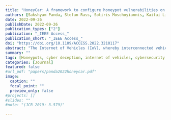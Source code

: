 ```yaml
---
title: "HoneyCar: A framework to configure honeypot vulnerabilities on the internet of vehicles"
authors: [Sakshyam Panda, Stefan Rass, Sotiris Moschoyiannis, Kaitai Liang, George Loukas, Emmanouil Panaousis]
date: 2022-09-26
publishDate: 2022-09-26
publication_types: ["2"]
publication: "_IEEE Access_"
publication_short: "_IEEE Access_"
doi: "https://doi.org/10.1109/ACCESS.2022.3210117"
abstract: "The Internet of Vehicles (IoV), whereby interconnected vehicles that communicate with each other and with road infrastructure on a common network, has promising socio-economic benefits but also poses new cyber-physical threats. To protect these entities and learn about adversaries, data on attackers can be realistically gathered using decoy systems like honeypots. Admittedly, honeypots introduces a trade-off between the level of honeypot-attacker interactions and incurred overheads and costs for implementing and monitoring these systems. Deception through honeypots can be achieved by strategically configuring the honeypots to represent components of the IoV to engage attackers and collect cyber threat intelligence. Here, we present HoneyCar, a novel decision support framework for honeypot deception in IoV. HoneyCar benefits from the repository of known vulnerabilities of the autonomous and connected vehicles found in the Common Vulnerabilities and Exposure (CVE) database to compute optimal honeypot configuration strategies. The adversarial interaction is modelled as a repeated imperfect-information zero-sum game where the IoV network administrator strategically chooses a set of vulnerabilities to offer in a honeypot and a strategic attacker chooses a vulnerability to exploit under uncertainty. Our investigation examines two different versions of the game, with and without the re-configuration cost, to empower the network administrator to determine optimal honeypot investment strategies given a budget. We show the feasibility of this approach in a case study that consists of the vulnerabilities in autonomous and connected vehicles gathered from the CVE database and data extracted from the Common Vulnerability Scoring System (CVSS)."
summary: ""
tags: [Honeypots, cyber deception, internet of vehicles, cybersecurity investment, game theory, optimisation]
categories: [Journal]
featured: false
#url_pdf: "papers/panda2022honeycar.pdf"
image:
  caption: ""
  focal_point: ""
  preview_only: false
#projects: []
#slides: ""
#note: "(JCR 2019: 3.579)"

---
```

